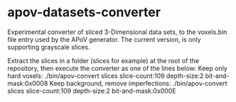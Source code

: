 # apov-datasets-converter
Experimental converter of sliced 3-Dimensional data sets, to the voxels.bin file
entry used by the APoV generator. The current version, is only supporting
grayscale slices.

Extract the slices in a folder (slices for example) at the root of the repository,
then execute the converter as one of the lines below:
Keep only hard voxels:
./bin/apov-convert slices slice-count:109 depth-size:2 bit-and-mask:0x0008
Keep background, remove imperfections:
./bin/apov-convert slices slice-count:109 depth-size:2 bit-and-mask:0x000E
